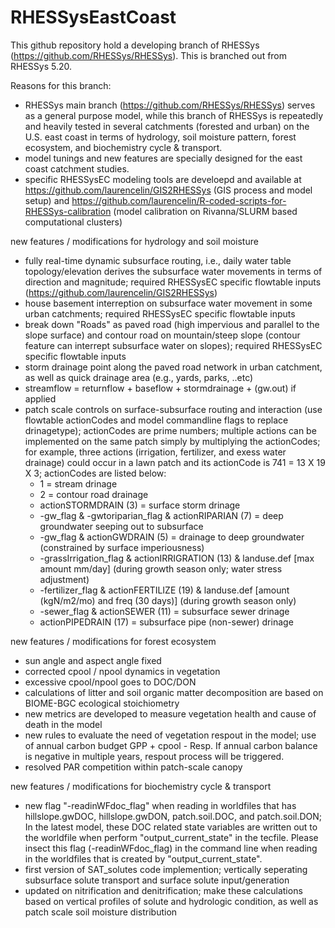 # RHESSysEastCoast

This github repository hold a developing branch of RHESSys (https://github.com/RHESSys/RHESSys).
This is branched out from RHESSys 5.20.

Reasons for this branch:
- RHESSys main branch (https://github.com/RHESSys/RHESSys) serves as a general purpose model, while this branch of RHESSys is repeatedly and heavily tested in several catchments (forested and urban) on the U.S. east coast in terms of hydrology, soil moisture pattern, forest ecosystem, and biochemistry cycle & transport.
- model tunings and new features are specially designed for the east coast catchment studies.
- specific RHESSysEC modeling tools are develoepd and available at https://github.com/laurencelin/GIS2RHESSys (GIS process and model setup) and https://github.com/laurencelin/R-coded-scripts-for-RHESSys-calibration (model calibration on Rivanna/SLURM based computational clusters)



new features / modifications for hydrology and soil moisture
- fully real-time dynamic subsurface routing, i.e., daily water table topology/elevation derives the subsurface water movements in terms of direction and magnitude; required RHESSysEC specific flowtable inputs (https://github.com/laurencelin/GIS2RHESSys)
- house basement interreption on subsurface water movement in some urban catchments; required RHESSysEC specific flowtable inputs
- break down "Roads" as paved road (high impervious and parallel to the slope surface) and contour road on mountain/steep slope (contour feature can interrept subsurface water on slopes); required RHESSysEC specific flowtable inputs
- storm drainage point along the paved road network in urban catchment, as well as quick drainage area (e.g., yards, parks, ..etc)
- streamflow = returnflow + baseflow + stormdrainage + (gw.out) if applied
- patch scale controls on surface-subsurface routing and interaction (use flowtable actionCodes and model commandline flags to replace drinagetype); actionCodes are prime numbers; multiple actions can be implemented on the same patch simply by multiplying the actionCodes; for example, three actions (irrigation, fertilizer, and exess water drainage) could occur in a lawn patch and its actionCode is 741 = 13 X 19 X 3; actionCodes are listed below:
  - 1 = stream drinage
  - 2 = contour road drainage
  - actionSTORMDRAIN (3) = surface storm drinage
  - -gw_flag & -gwtoriparian_flag & actionRIPARIAN (7) = deep groundwater seeping out to subsurface
  - -gw_flag & actionGWDRAIN (5) = drainage to deep groundwater (constrained by surface imperiousness)
  - -grassIrrigation_flag & actionIRRIGRATION (13) & landuse.def [max amount mm/day] (during growth season only; water stress adjustment) 
  - -fertilizer_flag & actionFERTILIZE (19) & landuse.def [amount (kgN/m2/mo) and freq (30 days)] (during growth season only)
  - -sewer_flag & actionSEWER (11) = subsurface sewer drinage
  - actionPIPEDRAIN (17) = subsurface pipe (non-sewer) drinage



new features / modifications for forest ecosystem
- sun angle and aspect angle fixed 
- corrected cpool / npool dynamics in vegetation
- excessive cpool/npool goes to DOC/DON
- calculations of litter and soil organic matter decomposition are based on BIOME-BGC ecological stoichiometry
- new metrics are developed to measure vegetation health and cause of death in the model
- new rules to evaluate the need of vegetation respout in the model; use of annual carbon budget GPP + cpool - Resp. If annual carbon balance is negative in multiple years, respout process will be triggered.
- resolved PAR competition within patch-scale canopy


new features / modifications for biochemistry cycle & transport
- new flag "-readinWFdoc_flag" when reading in worldfiles that has hillslope.gwDOC, hillslope.gwDON, patch.soil.DOC, and patch.soil.DON; In the latest model, these DOC related state variables are written out to the worldfile when perform "output_current_state" in the tecfile. Please insect this flag (-readinWFdoc_flag) in the command line when reading in the worldfiles that is created by "output_current_state".
- first version of SAT_solutes code implemention; vertically seperating subsurface solute transport and surface solute input/generation
- updated on nitrification and denitrification; make these calculations based on vertical profiles of solute and hydrologic condition, as well as patch scale soil moisture distribution













